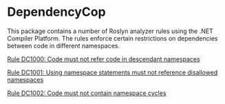 # DependencyCop

This package contains a number of Roslyn analyzer rules using the .NET Compiler Platform. The rules enforce certain restrictions on dependencies between code in different namespaces.

[Rule DC1000: Code must not refer code in descendant namespaces](https://github.com/larsiver/DependencyCop/blob/main/Liversen.DependencyCop/Documentation/DC1000.md)

[Rule DC1001: Using namespace statements must not reference disallowed namespaces](https://github.com/larsiver/DependencyCop/blob/main/Liversen.DependencyCop/Documentation/DC1001.md)

[Rule DC1002: Code must not contain namespace cycles](https://github.com/larsiver/DependencyCop/blob/main/Liversen.DependencyCop/Documentation/DC1002.md)


